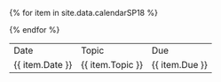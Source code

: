 <table class="feedback">
  <tr class="table-labels">
    <td class="table-label">Date</td>
    <td class="table-label">Topic</td>
    <td class="table-label">Due</td>
  </tr>
 
{% for item in site.data.calendarSP18 %}
  <tr class="feedback-data">
    <td>{{ item.Date }}</td>
    <td>{{ item.Topic }}</td>
    <td>{{ item.Due }}</td>
  </tr>
{% endfor %}
</table>
